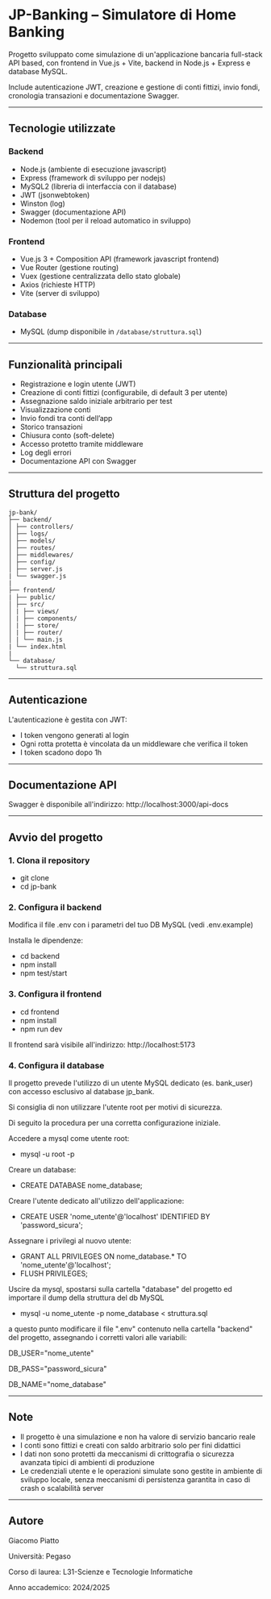 # JP-Banking – Simulatore di Home Banking
Progetto sviluppato come simulazione di un'applicazione bancaria full-stack API based, con frontend in Vue.js + Vite, backend in Node.js + Express e database MySQL.

Include autenticazione JWT, creazione e gestione di conti fittizi, invio fondi, cronologia transazioni e documentazione Swagger.

---

## Tecnologie utilizzate
### Backend
- Node.js (ambiente di esecuzione javascript)
- Express (framework di sviluppo per nodejs)
- MySQL2 (libreria di interfaccia con il database)
- JWT (jsonwebtoken)
- Winston (log)
- Swagger (documentazione API)
- Nodemon (tool per il reload automatico in sviluppo)

### Frontend
- Vue.js 3 + Composition API (framework javascript frontend)
- Vue Router (gestione routing)
- Vuex (gestione centralizzata dello stato globale)
- Axios (richieste HTTP)
- Vite (server di sviluppo)

### Database
- MySQL (dump disponibile in `/database/struttura.sql`)

---

## Funzionalità principali
- Registrazione e login utente (JWT)
- Creazione di conti fittizi (configurabile, di default 3 per utente)
- Assegnazione saldo iniziale arbitrario per test
- Visualizzazione conti
- Invio fondi tra conti dell’app
- Storico transazioni
- Chiusura conto (soft-delete)
- Accesso protetto tramite middleware
- Log degli errori
- Documentazione API con Swagger

---

## Struttura del progetto
```
jp-bank/
├── backend/
│ ├── controllers/
│ ├── logs/
│ ├── models/
│ ├── routes/
│ ├── middlewares/
│ ├── config/
│ ├── server.js
| └── swagger.js
|
├── frontend/
| ├── public/
│ ├── src/
│ | ├── views/
│ | ├── components/
│ | ├── store/
│ | ├── router/
│ | └── main.js
| └── index.html
|
└── database/
  └── struttura.sql
```
---

## Autenticazione
L'autenticazione è gestita con JWT:
- I token vengono generati al login
- Ogni rotta protetta è vincolata da un middleware che verifica il token
- I token scadono dopo 1h

---

## Documentazione API
Swagger è disponibile all'indirizzo: http://localhost:3000/api-docs

---

## Avvio del progetto
### 1. Clona il repository
- git clone <url-repo>
- cd jp-bank

### 2. Configura il backend
Modifica il file .env con i parametri del tuo DB MySQL (vedi .env.example)

Installa le dipendenze:
- cd backend
- npm install
- npm test/start

### 3. Configura il frontend
- cd frontend
- npm install
- npm run dev
  
Il frontend sarà visibile all'indirizzo: http://localhost:5173

### 4. Configura il database
Il progetto prevede l'utilizzo di un utente MySQL dedicato (es. bank_user) con accesso esclusivo al database jp_bank.

Si consiglia di non utilizzare l'utente root per motivi di sicurezza.

Di seguito la procedura per una corretta configurazione iniziale.

Accedere a mysql come utente root:
- mysql -u root -p

Creare un database:
- CREATE DATABASE nome_database;

Creare l'utente dedicato all'utilizzo dell'applicazione:
- CREATE USER 'nome_utente'@'localhost' IDENTIFIED BY 'password_sicura';

Assegnare i privilegi al nuovo utente:
- GRANT ALL PRIVILEGES ON nome_database.* TO 'nome_utente'@'localhost';
- FLUSH PRIVILEGES;

Uscire da mysql, spostarsi sulla cartella "database" del progetto ed importare il dump della struttura del db MySQL
- mysql -u nome_utente -p nome_database < struttura.sql

a questo punto modificare il file ".env" contenuto nella cartella "backend" del progetto, assegnando i corretti valori alle variabili:

DB_USER="nome_utente"

DB_PASS="password_sicura"

DB_NAME="nome_database"

---

## Note
- Il progetto è una simulazione e non ha valore di servizio bancario reale
- I conti sono fittizi e creati con saldo arbitrario solo per fini didattici
- I dati non sono protetti da meccanismi di crittografia o sicurezza avanzata tipici di ambienti di produzione
- Le credenziali utente e le operazioni simulate sono gestite in ambiente di sviluppo locale, senza meccanismi di persistenza garantita in caso di crash o scalabilità server

---

## Autore
Giacomo Piatto

Università: Pegaso

Corso di laurea: L31-Scienze e Tecnologie Informatiche

Anno accademico: 2024/2025

